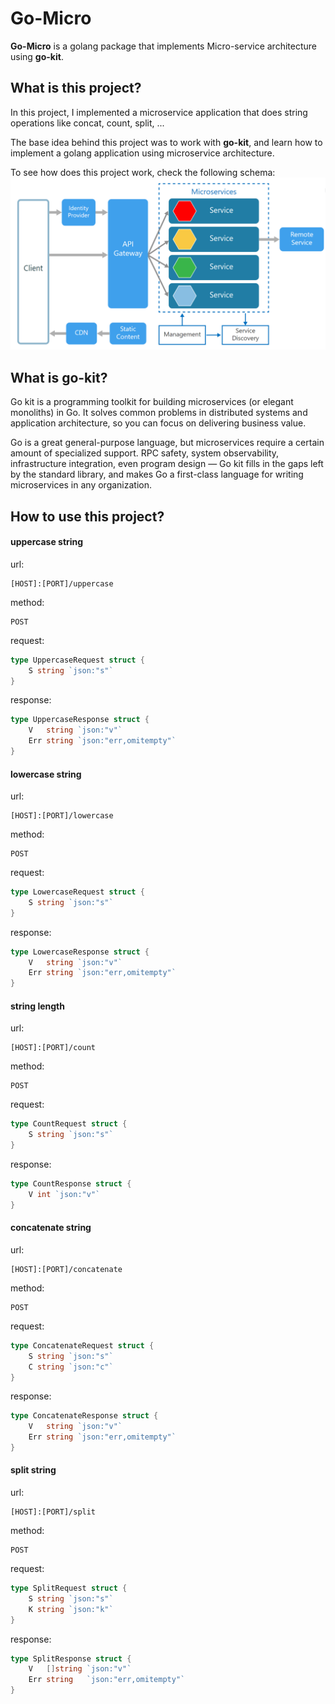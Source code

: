 # Go-Micro

**Go-Micro** is a golang package that implements Micro-service architecture 
using **go-kit**.

## What is this project?
In this project, I implemented a microservice application that does string
operations like concat, count, split, ...

The base idea behind this project was to work with **go-kit**, and learn how
to implement a golang application using microservice architecture.

To see how does this project work, check the following schema:<br />
<img src="./assets/microservice-architecture.png" />

## What is go-kit?
Go kit is a programming toolkit for building microservices 
(or elegant monoliths) in Go. 
It solves common problems in distributed systems and application architecture,
so you can focus on delivering business value.

Go is a great general-purpose language, 
but microservices require a certain amount of specialized support. 
RPC safety, system observability, infrastructure integration, 
even program design — Go kit fills in the gaps left by the standard library, 
and makes Go a first-class language for writing microservices in any organization.

## How to use this project?
#### uppercase string
url:
```shell
[HOST]:[PORT]/uppercase
```

method:
```shell
POST
```

request:
````go
type UppercaseRequest struct {
	S string `json:"s"`
}
````

response:
```go
type UppercaseResponse struct {
	V   string `json:"v"`
	Err string `json:"err,omitempty"`
}
```

#### lowercase string
url:
```shell
[HOST]:[PORT]/lowercase
```

method:
```shell
POST
```

request:
````go
type LowercaseRequest struct {
    S string `json:"s"`
}
````

response:
```go
type LowercaseResponse struct {
    V   string `json:"v"`
    Err string `json:"err,omitempty"`
}
```

#### string length
url:
```shell
[HOST]:[PORT]/count
```

method:
```shell
POST
```

request:
````go
type CountRequest struct {
    S string `json:"s"`
}
````

response:
```go
type CountResponse struct {
    V int `json:"v"`
}
```

#### concatenate string
url:
```shell
[HOST]:[PORT]/concatenate
```

method:
```shell
POST
```

request:
````go
type ConcatenateRequest struct {
    S string `json:"s"`
    C string `json:"c"`
}
````

response:
```go
type ConcatenateResponse struct {
    V   string `json:"v"`
    Err string `json:"err,omitempty"`
}
```

#### split string
url:
```shell
[HOST]:[PORT]/split
```

method:
```shell
POST
```

request:
````go
type SplitRequest struct {
    S string `json:"s"`
    K string `json:"k"`
}
````

response:
```go
type SplitResponse struct {
    V   []string `json:"v"`
    Err string   `json:"err,omitempty"`
}
```